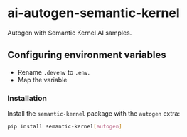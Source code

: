# ai-autogen-semantic-kernel
Autogen with Semantic Kernel AI samples.

## Configuring environment variables
- Rename `.devenv` to `.env`.
- Map the variable

### Installation

Install the `semantic-kernel` package with the `autogen` extra:

```bash
pip install semantic-kernel[autogen]
```